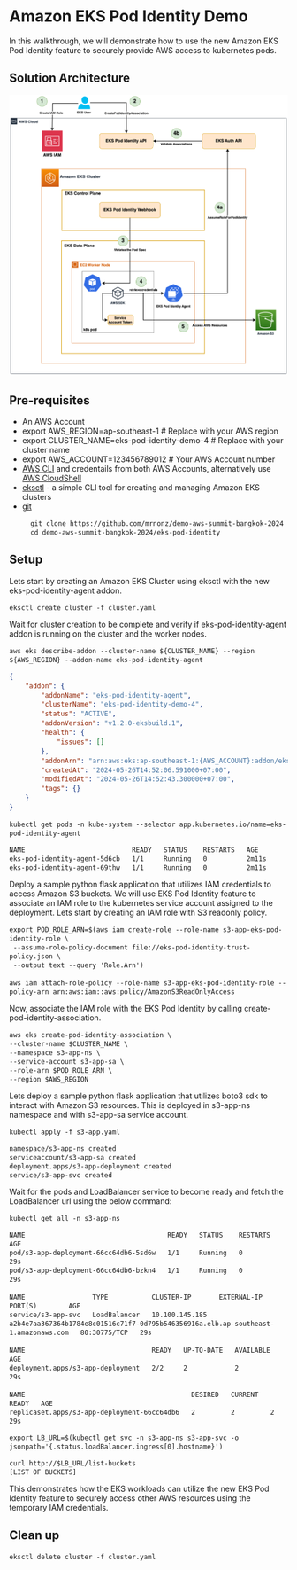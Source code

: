 # Amazon EKS Pod Identity Demo

In this walkthrough, we will demonstrate how to use the new Amazon EKS Pod Identity feature to securely provide AWS access to kubernetes pods.

## Solution Architecture

![Solution Architecture](eks-pod-identity-arch.jpg)

## Pre-requisites

* An AWS Account
* export AWS_REGION=ap-southeast-1 # Replace with your AWS region
* export CLUSTER_NAME=eks-pod-identity-demo-4 # Replace with your cluster name
* export AWS_ACCOUNT=123456789012 # Your AWS Account number
* [AWS CLI](https://aws.amazon.com/cli/) and credentails from both AWS Accounts, alternatively use [AWS CloudShell](https://docs.aws.amazon.com/cloudshell/latest/userguide/welcome.html#how-to-get-started)
* [eksctl](https://eksctl.io/) - a simple CLI tool for creating and managing Amazon EKS clusters
* [git](https://github.com/git-guides/install-git)
  ```shell
    git clone https://github.com/mrnonz/demo-aws-summit-bangkok-2024
    cd demo-aws-summit-bangkok-2024/eks-pod-identity
  ```

## Setup

Lets start by creating an Amazon EKS Cluster using eksctl with the new eks-pod-identity-agent addon.

```shell
eksctl create cluster -f cluster.yaml
```

Wait for cluster creation to be complete and verify if eks-pod-identity-agent addon is running on the cluster and the worker nodes.

```shell
aws eks describe-addon --cluster-name ${CLUSTER_NAME} --region ${AWS_REGION} --addon-name eks-pod-identity-agent
```
```json
{
    "addon": {
        "addonName": "eks-pod-identity-agent",
        "clusterName": "eks-pod-identity-demo-4",
        "status": "ACTIVE",
        "addonVersion": "v1.2.0-eksbuild.1",
        "health": {
            "issues": []
        },
        "addonArn": "arn:aws:eks:ap-southeast-1:{AWS_ACCOUNT}:addon/eks-pod-identity-demo-4/eks-pod-identity-agent/bac7d9f1-52cf-26ab-a77e-9e0820feb8e2",
        "createdAt": "2024-05-26T14:52:06.591000+07:00",
        "modifiedAt": "2024-05-26T14:52:43.300000+07:00",
        "tags": {}
    }
}
```

```shell
kubectl get pods -n kube-system --selector app.kubernetes.io/name=eks-pod-identity-agent
```
```output
NAME                           READY   STATUS    RESTARTS   AGE
eks-pod-identity-agent-5d6cb   1/1     Running   0          2m11s
eks-pod-identity-agent-69thw   1/1     Running   0          2m11s
```
Deploy a sample python flask application that utilizes IAM credentials to access Amazon S3 buckets. We will use EKS Pod Identity feature to associate an IAM role to the kubernetes service account assigned to the deployment. Lets start by creating an IAM role with S3 readonly policy.

```shell
export POD_ROLE_ARN=$(aws iam create-role --role-name s3-app-eks-pod-identity-role \
 --assume-role-policy-document file://eks-pod-identity-trust-policy.json \
 --output text --query 'Role.Arn')

aws iam attach-role-policy --role-name s3-app-eks-pod-identity-role --policy-arn arn:aws:iam::aws:policy/AmazonS3ReadOnlyAccess
```

Now, associate the IAM role with the EKS Pod Identity by calling create-pod-identity-association.

```shell
aws eks create-pod-identity-association \
--cluster-name $CLUSTER_NAME \
--namespace s3-app-ns \
--service-account s3-app-sa \
--role-arn $POD_ROLE_ARN \
--region $AWS_REGION
```

Lets deploy a sample python flask application that utilizes boto3 sdk to interact with Amazon S3 resources. This is deployed in s3-app-ns namespace and with s3-app-sa service account.

```shell
kubectl apply -f s3-app.yaml
```
```output
namespace/s3-app-ns created
serviceaccount/s3-app-sa created
deployment.apps/s3-app-deployment created
service/s3-app-svc created
```
Wait for the pods and LoadBalancer service to become ready and fetch the LoadBalancer url using the below command:

```shell
kubectl get all -n s3-app-ns
```
```output
NAME                                    READY   STATUS    RESTARTS   AGE
pod/s3-app-deployment-66cc64db6-5sd6w   1/1     Running   0          29s
pod/s3-app-deployment-66cc64db6-bzkn4   1/1     Running   0          29s

NAME                 TYPE           CLUSTER-IP       EXTERNAL-IP                                                                          PORT(S)        AGE
service/s3-app-svc   LoadBalancer   10.100.145.185   a2b4e7aa367364b1784e8c01516c71f7-0d795b546356916a.elb.ap-southeast-1.amazonaws.com   80:30775/TCP   29s

NAME                                READY   UP-TO-DATE   AVAILABLE   AGE
deployment.apps/s3-app-deployment   2/2     2            2           29s

NAME                                          DESIRED   CURRENT   READY   AGE
replicaset.apps/s3-app-deployment-66cc64db6   2         2         2       29s
```

```shell
export LB_URL=$(kubectl get svc -n s3-app-ns s3-app-svc -o jsonpath='{.status.loadBalancer.ingress[0].hostname}')
```
```output
curl http://$LB_URL/list-buckets
[LIST OF BUCKETS]
```

This demonstrates how the EKS workloads can utilize the new EKS Pod Identity feature to securely access other AWS resources using the temporary IAM credentials.


## Clean up

```shell
eksctl delete cluster -f cluster.yaml
```
